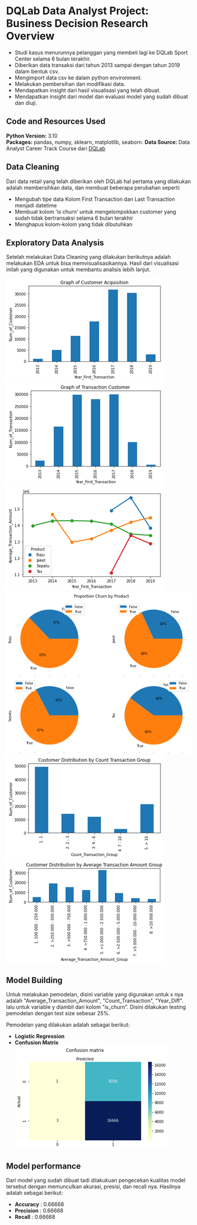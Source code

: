 # DQLab Data Analyst Project: Business Decision Research Overview
* Studi kasus menurunnya pelanggan yang membeli lagi ke DQLab Sport Center selama 6 bulan terakhir.
* Diberikan data transaksi dari tahun 2013 sampai dengan tahun 2019 dalam bentuk csv.
* Mengimport data csv ke dalam python environment.
* Melakukan pembersihan dan modifikasi data.
* Mendapatkan insight dari hasil visualisasi yang telah dibuat.
* Mendapatkan insight dari model dan evaluasi model yang sudah dibuat dan diuji.

## Code and Resources Used 
**Python Version:** 3.10  
**Packages:** pandas, numpy, sklearn, matplotlib, seaborn.
**Data Source:** Data Analyst Career Track Course dari [DQLab](https://dqlab.id)

## Data Cleaning
Dari data retail yang telah diberikan oleh DQLab hal pertama yang dilakukan adalah membersihkan data, dan membuat beberapa perubahan seperti:
*	Mengubah tipe data Kolom First Transaction dan Last Transaction menjadi datetime
*	Membuat kolom 'is churn' untuk mengelompokkan customer yang sudah tidak bertransaksi selama 6 bulan terakhir
*	Menghapus kolom-kolom yang tidak dibutuhkan

## Exploratory Data Analysis
Setelah melakukan Data Cleaning yang dilakukan berikutnya adalah melakukan EDA untuk bisa memvisualisasikannya. Hasil dari visualisasi inilah yang digunakan untuk membantu analisis lebih lanjut.

![alt text](https://github.com/dhani-077/DQLab_DataAnalystProject_BusinessDecisionResearch/blob/main/gambar/graph_customer_acquisition.png "Customer First Transaction")
![alt text](https://github.com/dhani-077/DQLab_DataAnalystProject_BusinessDecisionResearch/blob/main/gambar/grap_transaction_customer.png "Number of Transaction")
![alt text](https://github.com/dhani-077/DQLab_DataAnalystProject_BusinessDecisionResearch/blob/main/gambar/year_first_transaction.png "Average Transaction")
![alt text](https://github.com/dhani-077/DQLab_DataAnalystProject_BusinessDecisionResearch/blob/main/gambar/proportion_churn_by_product.png "Churn Proportion")
![alt text](https://github.com/dhani-077/DQLab_DataAnalystProject_BusinessDecisionResearch/blob/main/gambar/customer_distribution_by_count_transaction_group.png "Count Transaction Group")
![alt text](https://github.com/dhani-077/DQLab_DataAnalystProject_BusinessDecisionResearch/blob/main/gambar/customer_distribution_by_average_transaction_amount_group.png "Average Transaction Group")

## Model Building 
Untuk melakukan pemodelan, disini variable yang digunakan untuk x nya adalah "Average_Transaction_Amount", "Count_Transaction", "Year_Diff". lalu untuk variable y diambil dari kolom "is_churn". Disini dilakukan testing pemodelan dengan test size sebesar 25%.

Pemodelan yang dilakukan adalah sebagai berikut:
*	**Logistic Regression**
*	**Confusion Matrix**
![alt text](https://github.com/dhani-077/DQLab_DataAnalystProject_BusinessDecisionResearch/blob/main/gambar/confusion_matrix.png "Confusion Matrix")

## Model performance
Dari model yang sudah dibuat tadi dilakukuan pengecekan kualitas model tersebut dengan memunculkan akurasi, presisi, dan recall nya. Hasilnya adalah sebagai berikut:
* **Accuracy** : 0.66668
* **Precision** : 0.66668
* **Recall** : 0.66668
